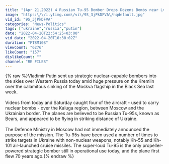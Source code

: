 ```yaml
---
title: "(Apr 21,2022) 4 Russian Tu-95 Bomber Drops Dozens Bombs near Lviv after Ukraine Attack Russia Convoy"
image: "https:\/\/i.ytimg.com\/vi\/9S_3jPkDFVA\/hqdefault.jpg"
vid_id: "9S_3jPkDFVA"
categories: "News-Politics"
tags: ["ukraine","russia","putin"]
date: "2022-04-20T22:54:25+03:00"
vid_date: "2022-04-20T10:30:02Z"
duration: "PT8M10S"
viewcount: "6276"
likeCount: "157"
dislikeCount: ""
channel: "RE FILES"
---
```

{% raw %}Vladimir Putin sent up strategic nuclear-capable bombers into the skies over Western Russia today amid huge pressure on the Kremlin over the calamitous sinking of the  Moskva flagship in the Black Sea last week.<br /><br />Videos from today and Saturday caught four of the aircraft - used to carry nuclear bombs - over the Kaluga region, between Moscow and the Ukrainian border. The planes are believed to be Russian Tu-95s, known as Bears, and appeared to be flying in striking distance of Ukraine.<br /><br />The Defence Ministry in Moscow had not immediately announced the purpose of the mission. The Tu-95s have been used a number of times to strike targets in Ukraine with non-nuclear weapons, notably Kh-55 and Kh-101 air-launched cruise missiles. The super-loud Tu-95 is the only propeller-powered strategic bomber still in operational use today, and the plane first flew 70 years ago.{% endraw %}

